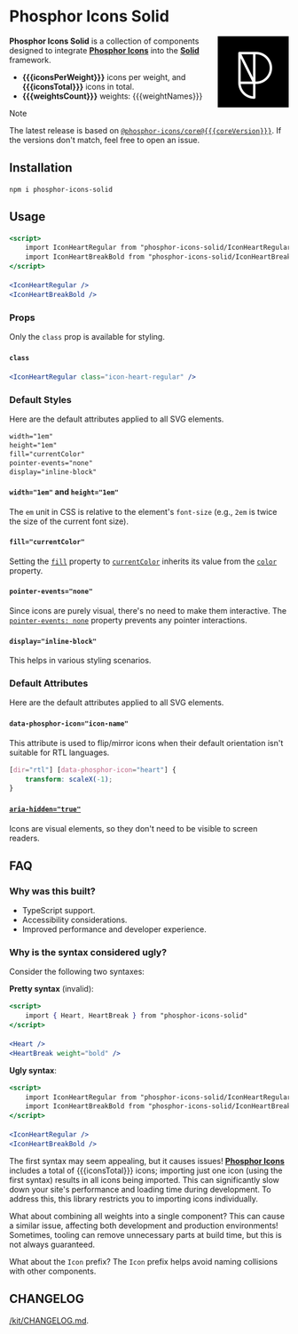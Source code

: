 # Phosphor Icons Solid

<img src="https://github.com/phosphor-icons/homepage/raw/master/.github/logo.png" width="128" align="right" />

**Phosphor Icons Solid** is a collection of components designed to integrate
[**Phosphor Icons**](https://phosphoricons.com) into the
[**Solid**](https://github.com/solidjs/solid) framework.

- **{{{iconsPerWeight}}}** icons per weight, and **{{{iconsTotal}}}** icons in
  total.
- **{{{weightsCount}}}** weights: {{{weightNames}}}

> [!NOTE]
> The latest release is based on
> [`@phosphor-icons/core@{{{coreVersion}}}`](https://github.com/phosphor-icons/core).
> If the versions don't match, feel free to open an issue.

## Installation

```
npm i phosphor-icons-solid
```

## Usage

```jsx
<script>
    import IconHeartRegular from "phosphor-icons-solid/IconHeartRegular"
    import IconHeartBreakBold from "phosphor-icons-solid/IconHeartBreakBold"
</script>

<IconHeartRegular />
<IconHeartBreakBold />
```

### Props

Only the `class` prop is available for styling.

#### `class`

```jsx
<IconHeartRegular class="icon-heart-regular" />
```

### Default Styles

Here are the default attributes applied to all SVG elements.

```
width="1em"
height="1em"
fill="currentColor"
pointer-events="none"
display="inline-block"
```

#### `width="1em"` and `height="1em"`

The `em` unit in CSS is relative to the element's `font-size` (e.g., `2em` is
twice the size of the current font size).

#### `fill="currentColor"`

Setting the
[`fill`](https://developer.mozilla.org/en-US/docs/Web/SVG/Attribute/fill)
property to
[`currentColor`](https://developer.mozilla.org/en-US/docs/Web/CSS/color_value#currentcolor_keyword)
inherits its value from the
[`color`](https://developer.mozilla.org/en-US/docs/Web/CSS/color) property.

#### `pointer-events="none"`

Since icons are purely visual, there's no need to make them interactive. The
[`pointer-events: none`](https://developer.mozilla.org/en-US/docs/Web/CSS/pointer-events#none)
property prevents any pointer interactions.

#### `display="inline-block"`

This helps in various styling scenarios.

### Default Attributes

Here are the default attributes applied to all SVG elements.

#### `data-phosphor-icon="icon-name"`

This attribute is used to flip/mirror icons when their default orientation isn't
suitable for RTL languages.

```css
[dir="rtl"] [data-phosphor-icon="heart"] {
    transform: scaleX(-1);
}
```

#### [`aria-hidden="true"`](https://developer.mozilla.org/en-US/docs/Web/Accessibility/ARIA/Attributes/aria-hidden)

Icons are visual elements, so they don't need to be visible to screen readers.

## FAQ

### Why was this built?

- TypeScript support.
- Accessibility considerations.
- Improved performance and developer experience.

### Why is the syntax considered ugly?

Consider the following two syntaxes:

**Pretty syntax** (invalid):

```jsx
<script>
    import { Heart, HeartBreak } from "phosphor-icons-solid"
</script>

<Heart />
<HeartBreak weight="bold" />
```

**Ugly syntax**:

```jsx
<script>
    import IconHeartRegular from "phosphor-icons-solid/IconHeartRegular"
    import IconHeartBreakBold from "phosphor-icons-solid/IconHeartBreakBold"
</script>

<IconHeartRegular />
<IconHeartBreakBold />
```

The first syntax may seem appealing, but it causes issues!
[**Phosphor Icons**](https://phosphoricons.com) includes a total of
{{{iconsTotal}}} icons; importing just one icon (using the first syntax) results
in all icons being imported. This can significantly slow down your site's
performance and loading time during development. To address this, this library
restricts you to importing icons individually.

What about combining all weights into a single component? This can cause a
similar issue, affecting both development and production environments!
Sometimes, tooling can remove unnecessary parts at build time, but this is not
always guaranteed.

What about the `Icon` prefix? The `Icon` prefix helps avoid naming collisions
with other components.

## CHANGELOG

[/kit/CHANGELOG.md](/kit/CHANGELOG.md).
